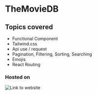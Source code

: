 # TheMovieDB

## Topics covered 

- Functional Component
- Tailwind.css 
- Api use / request
- Pagination, Filtering, Sorting, Searching
- Emojis
- React Routing

### Hosted on 

![Link to website](https://tmdb-popular-movies.netlify.app/)

